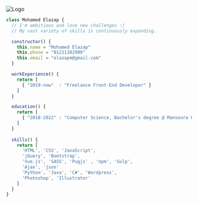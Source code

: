 
![Logo](https://user-images.githubusercontent.com/55711330/119032075-11dad680-b9ac-11eb-9778-307c08ccdc50.png)

```javascript
class Mohamed Elazap {
  // I'm ambitious and love new challenges :)
  // My vast variety of skills is continuously expanding.

  constructor() {
    this.name = "Mohamed Elazap"
    this.phone = "01211382990"
    this.email = "elazapm@gmail.com"
  }

  workExperience() {
    return [
      { "2019-now"  : "Freelance Front-End Developer" }
    ]      
  }

  education() {
    return [
      { "2018-2022" : "Computer Science, Bachelor's degree @ Mansoura University" },
    ]
  }
  
  skills() {
    return [ 
      'HTML', 'CSS', 'JavaScript',
      'jQuery', 'Bootstrap',
      'Vue.js', 'SASS', 'Pugjs' , 'npm', 'Gulp',
      'Ajax', 'json'
      'Python', 'Java', 'C#', 'Wordpress',
      'Photoshop', 'Illustrator'
    ]
  }
}
```
